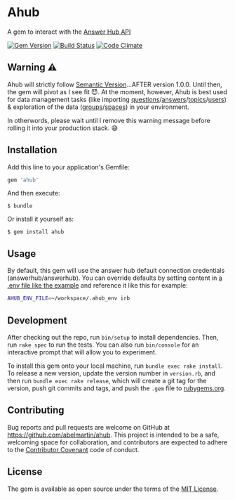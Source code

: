 # Ahub
A gem to interact with the [Answer Hub API](docs.answerhubapiv2.apiary.io)

[![Gem Version](https://badge.fury.io/rb/ahub.svg)](https://badge.fury.io/rb/ahub)
[![Build Status](https://travis-ci.org/abelmartin/ahub.svg?branch=master)](https://travis-ci.org/abelmartin/ahub)
[![Code Climate](https://codeclimate.com/github/abelmartin/ahub/badges/gpa.svg)](https://codeclimate.com/github/abelmartin/ahub)

## Warning :warning:

Ahub will strictly follow [Semantic Version](http://semver.org/)...AFTER version 1.0.0.  Until then, the gem will pivot as I see fit :smiling_imp:.  At the moment, however, Ahub is best used for data management tasks (like importing [questions](http://docs.answerhubapiv2.apiary.io/#reference/question)/[answers](http://docs.answerhubapiv2.apiary.io/#reference/answer)/[topics](http://docs.answerhubapiv2.apiary.io/#reference/topic)/[users](http://docs.answerhubapiv2.apiary.io/#reference/user)) & exploration of the data ([groups](http://docs.answerhubapiv2.apiary.io/#reference/group)/[spaces](http://docs.answerhubapiv2.apiary.io/#reference/space)) in your environment.

In otherwords, please wait until I remove this warning message before rolling it into your production stack. :sweat_smile:

## Installation

Add this line to your application's Gemfile:

```ruby
gem 'ahub'
```

And then execute:

    $ bundle

Or install it yourself as:

    $ gem install ahub

## Usage

By default, this gem will use the answer hub default connection credentials (answerhub/answerhub).  You can override defaults by setting content in [a .env file like the example](https://github.com/abelmartin/ahub/blob/master/.env_example) and reference it like this for example:

```bash
AHUB_ENV_FILE=~/workspace/.ahub_env irb
```

## Development

After checking out the repo, run `bin/setup` to install dependencies. Then, run `rake spec` to run the tests. You can also run `bin/console` for an interactive prompt that will allow you to experiment.

To install this gem onto your local machine, run `bundle exec rake install`. To release a new version, update the version number in `version.rb`, and then run `bundle exec rake release`, which will create a git tag for the version, push git commits and tags, and push the `.gem` file to [rubygems.org](https://rubygems.org).

## Contributing

Bug reports and pull requests are welcome on GitHub at https://github.com/abelmartin/ahub. This project is intended to be a safe, welcoming space for collaboration, and contributors are expected to adhere to the [Contributor Covenant](contributor-covenant.org) code of conduct.


## License

The gem is available as open source under the terms of the [MIT License](http://opensource.org/licenses/MIT).

